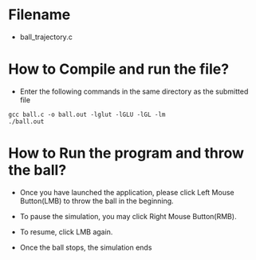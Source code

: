 # Filename 
- ball_trajectory.c

# How to Compile and run the file?

- Enter the following commands in the same directory as the submitted file

```
gcc ball.c -o ball.out -lglut -lGLU -lGL -lm
./ball.out
```

# How to Run the program and throw the ball?

- Once you have launched the application, please click Left Mouse Button(LMB) to throw the ball in the beginning.

- To pause the simulation, you may click Right Mouse Button(RMB).

- To resume, click LMB again.

- Once the ball stops, the simulation ends